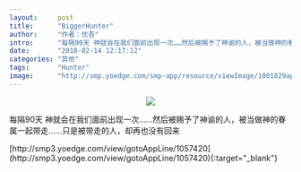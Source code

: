 ```yaml
---
layout:     post
title:      "BiggerHunter"
author:     "作者：优吾"
intro:      "每隔90天 神就会在我们面前出现一次……然后被赐予了神谕的人，被当做神的眷属一起带走……只是被带走的人，却再也没有回来"
date:       "2018-02-14 12:17:12"
categories: "其他"
tags:       "Hunter"
image:      "http://smp.yoedge.com/smp-app/resource/viewImage/1001829appline.png"
---
```

<div style="text-align: center">
<p><img src="http://smp.yoedge.com/smp-app/resource/viewImage/1001829appline.png"/></p>
</div>
<p class="post-meta">
<span>每隔90天 神就会在我们面前出现一次……然后被赐予了神谕的人，被当做神的眷属一起带走……只是被带走的人，却再也没有回来</span>
</p>
[http://smp3.yoedge.com/view/gotoAppLine/1057420](http://smp3.yoedge.com/view/gotoAppLine/1057420){:target="_blank"}


